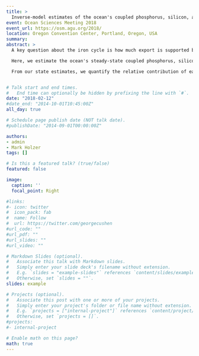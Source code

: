 ```yaml
---
title: >
  Inverse-model estimates of the ocean's coupled phosphorus, silicon, and iron cycles
event: Ocean Sciences Meeting 2018
event_url: https://osm.agu.org/2018/
location: Oregon Convention Center, Portland, Oregon, USA
summary:
abstract: >
  A key question about the iron cycle is how much export is supported by the different iron sources (aeolian, sedimentary, and hydrothermal). Previous studies shut down a given source to quantify its importance, but this approach cannot quantify the source's contribution to export in the unperturbed state because of the system's nonlinearities. Moreover, such studies used forward models that were not objectively data constrained.<br />

  Here, we estimate the ocean's steady-state coupled phosphorus, silicon, and iron cycles using a new inverse model embedded in a data-assimilated circulation. The model features the redissolution of scavenged iron, a subgrid topography parameterization, and three phytoplankton functional classes. Phytoplankton concentrations are represented implicitly in the formulation of nutrient uptake. Efficient numerics allow us to optimize biogeochemical parameters against observations. Because iron sources are uncertain, largely due to poorly constrained scavenging, we generate a family of state estimates for a wide range of source strengths. All states have similar fidelity to the observations.<br />

  From our state estimates, we quantify the relative contribution of each iron source to export production. This is done non-invasively by labelling each iron type with a suitable passive tracer. We find that the phosphorus and opal exports are well constrained at 8.1±0.3 Tmol P yr<sup>-1</sup> and 171.±3. Tmol Si yr<sup>-1</sup>. The exports supported by each iron type have well constrained patterns. Sedimentary iron supports export primarily in shelf and upwelling regions, while hydrothermal iron supports export mostly in the Southern Ocean. Per source-injected molecule, aeolian iron supports 3.1±0.8 times more phosphorus export and 2.0±0.5 times more opal export than the other iron types. Conversely, per injected molecule, sedimentary and hydrothermal iron support 2.3±0.6 and 4.±2. times less phosphorus export, and 1.9±0.5 and 2.±1. times less opal export than the other iron types.


# Talk start and end times.
#   End time can optionally be hidden by prefixing the line with `#`.
date: "2018-02-12"
#date_end: "2014-10-01T10:45:00Z"
all_day: true

# Schedule page publish date (NOT talk date).
#publishDate: "2014-09-01T00:00:00Z"

authors:
- admin
- Mark Holzer
tags: []

# Is this a featured talk? (true/false)
featured: false

image:
  caption: ''
  focal_point: Right

#links:
#- icon: twitter
#  icon_pack: fab
#  name: Follow
#  url: https://twitter.com/georgecushen
#url_code: ""
#url_pdf: ""
#url_slides: ""
#url_video: ""

# Markdown Slides (optional).
#   Associate this talk with Markdown slides.
#   Simply enter your slide deck's filename without extension.
#   E.g. `slides = "example-slides"` references `content/slides/example-slides.md`.
#   Otherwise, set `slides = ""`.
slides: example

# Projects (optional).
#   Associate this post with one or more of your projects.
#   Simply enter your project's folder or file name without extension.
#   E.g. `projects = ["internal-project"]` references `content/project/deep-learning/index.md`.
#   Otherwise, set `projects = []`.
#projects:
#- internal-project

# Enable math on this page?
math: true
---
```



